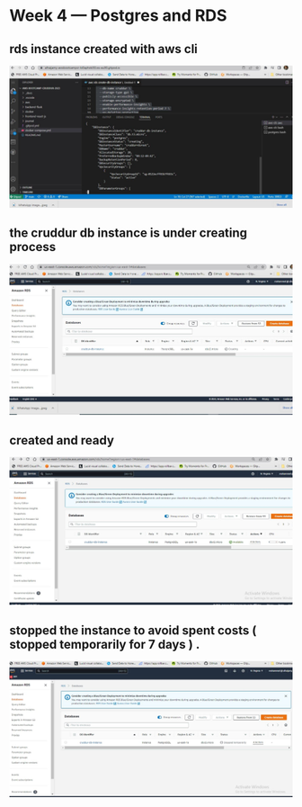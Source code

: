 # Week 4 — Postgres and RDS

## rds instance created with aws cli 
![rds instance created in AWS CLI ](assets/RDS%20created%20in%20cli.JPG)


## the cruddur db instance  is under creating process 
![under creating process ](assets/rds%20instance%20under%20creating%20process.JPG)

## created and ready 

![created and ready ](assets/RDS%20created%20and%20ready.JPG)

## stopped the instance to avoid spent costs ( stopped temporarily for 7 days ) .
![rds temporarily stopped ](assets/RDS%20temporarily%20stopped.JPG)

## 
